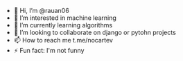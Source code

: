 - 👋 Hi, I’m @rauan06
- 👀 I’m interested in machine learning
- 🌱 I’m currently learning algorithms
- 💞️ I’m looking to collaborate on django or pytohn projects
- 📫 How to reach me t.me/nocartev
- ⚡ Fun fact: I'm not funny

<!---
rauan06/rauan06 is a ✨ special ✨ repository because its `README.md` (this file) appears on your GitHub profile.
You can click the Preview link to take a look at your changes.
--->
